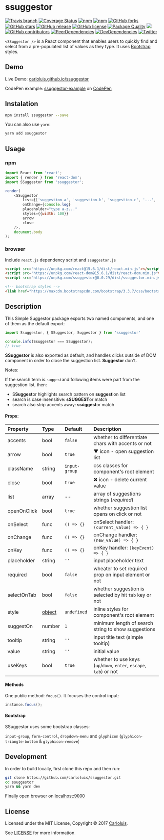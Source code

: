 # ssuggestor

[![Travis branch](https://img.shields.io/travis/carloluis/ssuggestor/master.svg)](https://travis-ci.org/carloluis/ssuggestor)
[![Coverage Status](https://coveralls.io/repos/github/carloluis/ssuggestor/badge.svg)](https://coveralls.io/github/carloluis/ssuggestor)
[![npm](https://img.shields.io/npm/dt/ssuggestor.svg)](https://npm-stat.com/charts.html?package=ssuggestor)
[![npm](https://img.shields.io/npm/v/ssuggestor.svg)](https://www.npmjs.com/package/ssuggestor)
[![GitHub forks](https://img.shields.io/github/forks/carloluis/ssuggestor.svg)](https://github.com/carloluis/ssuggestor/network)
[![GitHub stars](https://img.shields.io/github/stars/carloluis/ssuggestor.svg)](https://github.com/carloluis/ssuggestor/stargazers)
[![GitHub release](https://img.shields.io/github/release/carloluis/ssuggestor.svg)](https://github.com/carloluis/ssuggestor/releases)
[![GitHub license](https://img.shields.io/badge/license-MIT-blue.svg)](https://raw.githubusercontent.com/carloluis/ssuggestor/master/LICENSE)
[![Package Quality](http://npm.packagequality.com/shield/ssuggestor.svg)](http://packagequality.com/#?package=ssuggestor)
[![](https://img.shields.io/github/issues-pr-closed-raw/carloluis/ssuggestor.svg)](https://github.com/carloluis/ssuggestor/issues?q=is%3Apr+is%3Aclosed)
[![GitHub contributors](https://img.shields.io/github/contributors/carloluis/ssuggestor.svg)](https://github.com/carloluis/ssuggestor/graphs/contributors)
[![PeerDependencies](https://img.shields.io/david/peer/carloluis/ssuggestor.svg)](https://github.com/carloluis/ssuggestor/blob/master/package.json)
[![DevDependencies](https://img.shields.io/david/dev/carloluis/ssuggestor.svg)](https://github.com/carloluis/ssuggestor/blob/master/package.json)
[![Twitter](https://img.shields.io/twitter/url/https/github.com/carloluis/ssuggestor.svg?style=social)](https://twitter.com/intent/tweet?text=ssuggestor%20%23react%20component%20on&url=https%3A%2F%2Ft.co%2FpjuWm9EaCa)


`<SSuggestor />` is a React component that enables users to quickly find and select from a pre-populated list of values as they type. It uses [Bootstrap](http://getbootstrap.com/) styles.

## Demo

Live Demo: [carloluis.github.io/ssuggestor](https://carloluis.github.io/ssuggestor/)

CodePen example: [ssuggestor-example](http://codepen.io/carloluis/pen/rjpLYw/) on [CodePen](http://codepen.io)

## Instalation

```bash
npm install ssuggestor --save
```

You can also use `yarn`:

```bash
yarn add ssuggestor
```

## Usage 

### npm

```javascript
import React from 'react';
import { render } from 'react-dom';
import SSuggestor from 'ssuggestor';

render(
	<SSuggestor 
		list={['suggestion-a', 'suggestion-b', 'suggestion-c', '...', 'suggestion-z']}
		onChange={console.log}
		placeholder="type a-z..."
		styles={{width: 100}}
		arrow
		close
	/>,
	document.body
);

```

### browser

Include `react.js` dependency script and `ssuggestor.js` 

```html
<script src="https://unpkg.com/react@15.6.1/dist/react.min.js"></script>
<script src="https://unpkg.com/react-dom@15.6.1/dist/react-dom.min.js"></script>
<script src="https://unpkg.com/ssuggestor@0.0.29/dist/ssuggestor.min.js"></script>

<!-- bootstrap styles -->
<link href="https://maxcdn.bootstrapcdn.com/bootstrap/3.3.7/css/bootstrap.min.css">
```

## Description

This Simple Suggestor package exports two named components, and one of them as the default export:

```javascript
import Ssuggestor, { SSuggestor, Suggestor } from 'ssuggestor'

console.info(Ssuggestor === SSuggestor); 
// true
```

__SSuggestor__ is also exported as default, and handles clicks outside of DOM component in order to close the suggestion list. __Suggestor__ don't.


Notes:

If the search term is `suggest`and following items were part from the suggestion list, then:

* S**Suggest**or highlights search pattern on **suggest**ion list
* search is case insensitive: **sSUGGEST**or match
* search also strip accents away: **ssúggèst**or match

#### Props:

Property | Type | Default | Description
:--------|:-----|:--------|:-----------
accents  | bool | `false`| whether to differentiate chars with accents or not
arrow    | bool | `true` | ▼ icon - open suggestion list
className| string | `input-group` | css classes for component's root element
close    | bool | `true` | ✖︎ icon - delete current value
list     | array | -- | array of suggestions strings (_required_)
openOnClick | bool | `true` | whether suggestion list opens on click or not
onSelect | func | `() => {}` | onSelect handler: `(current_value) => { }`
onChange | func | `() => {}` | onChange handler: `(new_value) => { }`
onKey    | func | `() => {}` | onKey handler: `(keyEvent) => { }`
placeholder | string | `''` | input placeholder text
required | bool | `false` | wheater to set required prop on input element or not
selectOnTab | bool | `false` | whether suggestion is selected by hit `tab` key or not
style    | [object](https://facebook.github.io/react/docs/dom-elements.html#style "react style object") | `undefined` | inline styles for component's root element
suggestOn| number | `1` | minimum length of search string to show suggestions
tooltip  | string | `''` | input title text (simple tooltip)
value    | string | `''` | initial value
useKeys  | bool | `true` | whether to use keys (`up`/`down`, `enter`, `escape`, `tab`) or not


#### Methods

One public method: `focus()`. It focuses the control input:

```javascript
instance.focus();
```

#### Bootstrap

SSuggestor uses some bootstrap classes: 

`input-group`, `form-control`, `dropdown-menu` and `glyphicon` (`glyphicon-triangle-bottom` & `glyphicon-remove`)

## Development

In order to build locally, first clone this repo and then run:

```bash
git clone https://github.com/carloluis/ssuggestor.git
cd ssuggestor
yarn && yarn dev
```

Finally open browser on [localhost:9000](http://localhost:9000/)

## License

Licensed under the MIT License, Copyright © 2017 [Carloluis](https://twitter.com/carloluis_).

See [LICENSE](./LICENSE) for more information.
